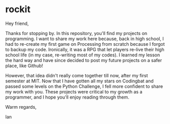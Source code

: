 # rockit

Hey friend,

Thanks for stopping by. In this repository, you'll find my projects on programming. I want to share my work here because, back in high school, I had to re-create my first game on Processing from scratch because I forgot to backup my code. Ironically, it was a RPG that let players re-live their high school life (in my case, re-writing most of my codes). I learned my lesson the hard way and have since decided to post my future projects on a safer place, like Github!

However, that idea didn't really come together till now, after my first semester at MIT. Now that I have gotten all my stars on Codingbat and passed some levels on the Python Challenge, I fell more confident to share my work with you. These projects were critical to my growth as a programmer, and I hope you'll enjoy reading through them.

Warm regards,

Ian

